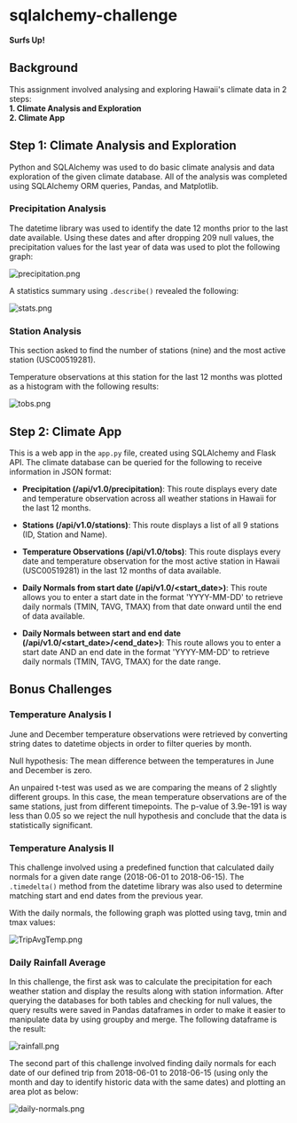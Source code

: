 # sqlalchemy-challenge
**Surfs Up!**

## Background

This assignment involved analysing and exploring Hawaii's climate data in 2 steps:<br>
**1. Climate Analysis and Exploration**<br>
**2. Climate App**

## Step 1: Climate Analysis and Exploration

Python and SQLAlchemy was used to do basic climate analysis and data exploration of the given climate database. All of the analysis was completed using SQLAlchemy ORM queries, Pandas, and Matplotlib.

### Precipitation Analysis

The datetime library was used to identify the date 12 months prior to the last date available. Using these dates and after dropping 209 null values, the precipitation values for the last year of data was used to plot the following graph:

![precipitation.png](Images/precipitation.png)

A statistics summary using `.describe()` revealed the following:

![stats.png](Images/stats.PNG)

### Station Analysis

This section asked to find the number of stations (nine) and the most active station (USC00519281).

Temperature observations at this station for the last 12 months was plotted as a histogram with the following results:

![tobs.png](Images/temperature_vs_frequency.png)

## Step 2: Climate App

This is a web app in the `app.py` file, created using SQLAlchemy and Flask API. The climate database can be queried for the following to receive information in JSON format:

* **Precipitation (/api/v1.0/precipitation)**: This route displays every date and temperature observation across all weather stations in Hawaii for the last 12 months.

* **Stations (/api/v1.0/stations)**: This route displays a list of all 9 stations (ID, Station and Name).

* **Temperature Observations (/api/v1.0/tobs)**: This route displays every date and temperature observation for the most active station in Hawaii (USC00519281) in the last 12 months of data available.

* **Daily Normals from start date (/api/v1.0/<start_date>)**: This route allows you to enter a start date in the format 'YYYY-MM-DD' to retrieve daily normals (TMIN, TAVG, TMAX) from that date onward until the end of data available.

* **Daily Normals between start and end date (/api/v1.0/<start_date>/<end_date>)**: This route allows you to enter a start date AND an end date in the format 'YYYY-MM-DD' to retrieve daily normals (TMIN, TAVG, TMAX) for the date range.

## Bonus Challenges

### Temperature Analysis I

June and December temperature observations were retrieved by converting string dates to datetime objects in order to filter queries by month.

Null hypothesis: The mean difference between the temperatures in June and December is zero.

An unpaired t-test was used as we are comparing the means of 2 slightly different groups. In this case, the mean temperature observations are of the same stations, just from different timepoints. The p-value of 3.9e-191 is way less than 0.05 so we reject the null hypothesis and conclude that the data is statistically significant.

### Temperature Analysis II

This challenge involved using a predefined function that calculated daily normals for a given date range (2018-06-01 to 2018-06-15). The `.timedelta()` method from the datetime library was also used to determine matching start and end dates from the previous year.

With the daily normals, the following graph was plotted using tavg, tmin and tmax values:

![TripAvgTemp.png](Images/avg_temp_one_year.png)

### Daily Rainfall Average

In this challenge, the first ask was to calculate the precipitation for each weather station and display the results along with station information. After querying the databases for both tables and checking for null values, the query results were saved in  Pandas dataframes in order to make it easier to manipulate data by using groupby and merge. The following dataframe is the result:

![rainfall.png](Images/rainfall.PNG)

The second part of this challenge involved finding daily normals for each date of our defined trip from 2018-06-01 to 2018-06-15 (using only the month and day to identify historic data with the same dates) and plotting an area plot as below:

![daily-normals.png](Images/trip_temp.png)
